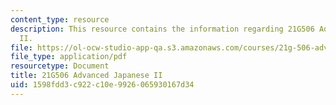 ```yaml
---
content_type: resource
description: This resource contains the information regarding 21G506 Advanced Japanese
  II.
file: https://ol-ocw-studio-app-qa.s3.amazonaws.com/courses/21g-506-advanced-japanese-ii-spring-2005/1598fdd3c922c10e9926065930167d34_MIT21G_506S05_506hw1.pdf
file_type: application/pdf
resourcetype: Document
title: 21G506 Advanced Japanese II
uid: 1598fdd3-c922-c10e-9926-065930167d34
---
```


